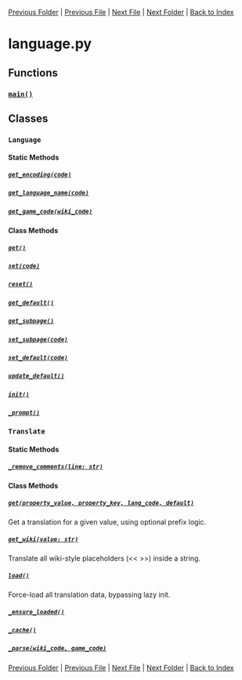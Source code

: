 [Previous Folder](../roomdefine.md) | [Previous File](file_loading.md) | [Next File](logger.md) | [Next Folder](../fluids/fluid_article.md) | [Back to Index](../../index.md)

# language.py

## Functions

### [`main()`](https://github.com/Vaileasys/pz-wiki_parser/blob/main/scripts/core/language.py#L270)

## Classes

### `Language`
#### Static Methods
##### [`get_encoding(code)`](https://github.com/Vaileasys/pz-wiki_parser/blob/main/scripts/core/language.py#L109)
##### [`get_language_name(code)`](https://github.com/Vaileasys/pz-wiki_parser/blob/main/scripts/core/language.py#L113)
##### [`get_game_code(wiki_code)`](https://github.com/Vaileasys/pz-wiki_parser/blob/main/scripts/core/language.py#L117)
#### Class Methods
##### [`get()`](https://github.com/Vaileasys/pz-wiki_parser/blob/main/scripts/core/language.py#L49)
##### [`set(code)`](https://github.com/Vaileasys/pz-wiki_parser/blob/main/scripts/core/language.py#L55)
##### [`reset()`](https://github.com/Vaileasys/pz-wiki_parser/blob/main/scripts/core/language.py#L60)
##### [`get_default()`](https://github.com/Vaileasys/pz-wiki_parser/blob/main/scripts/core/language.py#L66)
##### [`get_subpage()`](https://github.com/Vaileasys/pz-wiki_parser/blob/main/scripts/core/language.py#L72)
##### [`set_subpage(code)`](https://github.com/Vaileasys/pz-wiki_parser/blob/main/scripts/core/language.py#L78)
##### [`set_default(code)`](https://github.com/Vaileasys/pz-wiki_parser/blob/main/scripts/core/language.py#L83)
##### [`update_default()`](https://github.com/Vaileasys/pz-wiki_parser/blob/main/scripts/core/language.py#L87)
##### [`init()`](https://github.com/Vaileasys/pz-wiki_parser/blob/main/scripts/core/language.py#L92)
##### [`_prompt()`](https://github.com/Vaileasys/pz-wiki_parser/blob/main/scripts/core/language.py#L100)

### `Translate`
#### Static Methods
##### [`_remove_comments(line: str)`](https://github.com/Vaileasys/pz-wiki_parser/blob/main/scripts/core/language.py#L265)
#### Class Methods
##### [`get(property_value, property_key, lang_code, default)`](https://github.com/Vaileasys/pz-wiki_parser/blob/main/scripts/core/language.py#L164)

Get a translation for a given value, using optional prefix logic.

##### [`get_wiki(value: str)`](https://github.com/Vaileasys/pz-wiki_parser/blob/main/scripts/core/language.py#L180)

Translate all wiki-style placeholders (<< >>) inside a string.

##### [`load()`](https://github.com/Vaileasys/pz-wiki_parser/blob/main/scripts/core/language.py#L189)

Force-load all translation data, bypassing lazy init.

##### [`_ensure_loaded()`](https://github.com/Vaileasys/pz-wiki_parser/blob/main/scripts/core/language.py#L199)
##### [`_cache()`](https://github.com/Vaileasys/pz-wiki_parser/blob/main/scripts/core/language.py#L204)
##### [`_parse(wiki_code, game_code)`](https://github.com/Vaileasys/pz-wiki_parser/blob/main/scripts/core/language.py#L221)


[Previous Folder](../roomdefine.md) | [Previous File](file_loading.md) | [Next File](logger.md) | [Next Folder](../fluids/fluid_article.md) | [Back to Index](../../index.md)
